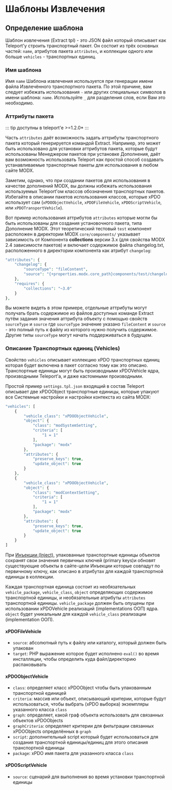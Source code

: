 # Шаблоны Извлечения

## Определение шаблона

Шаблон извлечения (Extract tpl) - это JSON файл который описывает как Teleport'у строить транспортный пакет. Он состоит из трёх основных частей: `name`, атрибутов пакета `attributes`, и коллекции одного или больше `vehicles` - транспортных единиц.

### Имя шаблона

Имя `name` Шаблона извлечения используется при генерации имени файла Извлечённого транспортного пакета. По этой причине, вам следует избежать использования `-` или других специальных символов в имени шаблона: `name`. Используйте `_` для разделения слов, если Вам это необходимо.

### Аттрибуты пакета

::: tip
доступны в teleport'е >=1.2.0*
:::

Часть `attributes` даёт возможность задать аттрибуты транспортного пакета который генерируется командой Extract. Например, это может быть использовано для установки аттрибутов пакета, которые будут использованы Менеджером пакетов при установке Дополнения, даёт вам возможность использовать Teleport как простой способ создавать устанавливаемые транспортные пакеты для использования в любом сайте MODX.

Заметим, однако, что при создании пакетов для использования в качестве дополнений MODX, вы должны избежать использования используемых Teleport'ом классов обозначения транспортных пакетов.
Избегайте в описании пакетов использования классов, которые xPDO использует сам (`xPDOObjectVehicle`, `xPDOFileVehicle`, `xPDOScriptVehicle`, или `xPDOTransportVehicle`).

Вот пример использования аттрибутов `attributes`  которые могли бы быть использованы для создания установочного пакета, типа Дополнение MODX. Этот теоретический тестовый `test` компонент расположен в директории MODX `core/components/` указывает зависимость от Компонента **collections** версии 3.x (для свойства MODX 2.4 зависимости пакетов) и включает содержимое файла changelog.txt, расположенного в директории компонента как атрибут `changelog`:

```php
"attributes": {
    "changelog": {
        "sourceType": "fileContent",
        "source": "{+properties.modx.core_path}components/test/changelog.txt"
    },
    "requires": {
        "collections": "~3.0"
    }
},
```

Вы можете видеть в этом примере, отдельные аттрибуты могут получать брать содержимое из файлов доступных команде Extract путём задания значения аттрибута объекту с помощью свойств `sourceType` и `source` где `sourceType` значение указано `fileContent` и `source` - это полный путь к файлу из которого нужно получить содержимое. Другие типы `sourceType` могут начать поддерживаться в будущем.

### Описание Транспортных единиц (Vehicles)

Свойство `vehicles` описывает коллекцию xPDO транспортных единиц которая будет включена в пакет согласно тому как это описано. Транспортные единицы могут быть производными xPDOVehicle ядра, производными Teleport'а, и даже кастомными производными.

Простой пример `settings.tpl.json` входящий в состав Teleport описывает две xPDOObject транспортные единицы, которые упакуют все Системные настройки и настройки контекста из сайта MODX:

```php
"vehicles": [
    {
        "vehicle_class": "xPDOObjectVehicle",
        "object": {
            "class": "modSystemSetting",
            "criteria": [
                "1 = 1"
            ],
            "package": "modx"
        },
        "attributes": {
            "preserve_keys": true,
            "update_object": true
        }
    },
    {
        "vehicle_class": "xPDOObjectVehicle",
        "object": {
            "class": "modContextSetting",
            "criteria": [
                "1 = 1"
            ],
            "package": "modx"
        },
        "attributes": {
            "preserve_keys": true,
            "update_object": true
        }
    }
]
```

При [Инъекции (Inject)][1], упакованные транспортные единицы объектов сохранят свои значения первичных ключей (primary keys)и обновят существующие объекты в сайте-цели Инъекции которые совпадут  по первичному ключу, как описано в атрибутах для каждой транспортной единицы в коллекции.

Каждая транспортная единица состоит из необязательных `vehicle_package`, `vehicle_class`, `object` определяющих содержимое транспортной единицы, и необязательные атрибуты `attributes` транспортной единицы. `vehicle_package` должен быть опущены при использовании xPDOVehicle реализаций (implementations ООП) ядра. `object` будет уникальным для каждой `vehicle_class` реализации (implementation ООП).

#### xPDOFileVehicle

* `source`: абсолютный путь к файлу или каталогу, который должен быть упакован
* `target`: PHP выражение которое будет исполнено `eval()` во время инсталляции, чтобы определить куда файл/директорию распаковывать

#### xPDOObjectVehicle

* `class`: определяет класс xPDOObject чтобы быть упакованным транспортной единицей
* `criteria`: массив или объект, описывающий критерии, которые будут использоваться, чтобы выбрать (xPDO выборка) экземпляры указанного класса `class`
* `graph`: определяет, какой граф объекта использовать для связанных объектов xPDOObjects
* `graphCriteria`: определяет критерии для фильтрации связанных xPDOObjects определённых в `graph`
* `script`: дополнительный script который будет использоваться для создания транспортной единицы/единиц для этого описания транспортной единицы
* `package`: xPDO имя пакета для указанного класса `class`

#### xPDOScriptVehicle

* `source`: сценарий для выполнения во время установки транспортной единицы

[1]: https://github.com/modxcms/teleport/blob/master/doc/use/inject.md
